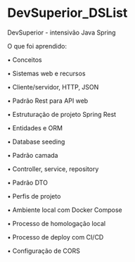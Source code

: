 # DevSuperior_DSList
DevSuperior - intensivão Java Spring

O que foi aprendido:

• Conceitos

• Sistemas web e recursos

• Cliente/servidor, HTTP, JSON

• Padrão Rest para API web

• Estruturação de projeto Spring Rest

• Entidades e ORM

• Database seeding

• Padrão camada

• Controller, service, repository

• Padrão DTO

• Perfis de projeto

• Ambiente local com Docker Compose

• Processo de homologação local

• Processo de deploy com CI/CD

• Configuração de CORS

